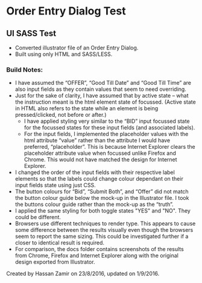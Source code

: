 # Order Entry Dialog Test
## UI SASS Test

* Converted illustrator file of an Order Entry Dialog. 
* Built using only HTML and SASS/LESS.

### Build Notes:
*	I have assumed the “OFFER”, “Good Till Date” and “Good Till Time” are also input fields as they contain values that seem to need overriding.
*	Just for the sake of clarity, I have assumed that by active state – what the instruction meant is the html element state of focussed. (Active state in HTML also refers to the state while an element is being pressed/clicked, not before or after.)
    *	I have applied styling very similar to the “BID” input focussed state for the focussed states for these input fields (and associated labels). 
    *	For the input fields, I implemented the placeholder values with the html attribute “value” rather than the attribute I would have preferred, “placeholder”. This is because Internet Explorer clears the placeholder attribute value when focussed unlike Firefox and Chrome. This would not have matched the design for Internet Explorer.
*	I changed the order of the input fields with their respective label elements so that the labels could change colour dependant on their input fields state using just CSS. 
*	The button colours for “Bid”, “Submit Both”, and “Offer” did not match the button colour guide below the mock-up in the Illustrator file. I took the buttons colour guide rather than the mock-up as the “truth”.
*   I applied the same styling for both toggle states "YES" and "NO". They could be different.
*	Browsers use different techniques to render type. This appears to cause some difference between the results visually even though the browsers seem to report the same sizing. This could be investigated further if a closer to identical result is required.
*	For comparison, the docs folder contains screenshots of the results from Chrome, Firefox and Internet Explorer along with the original design exported from Illustrator.


Created by Hassan Zamir on 23/8/2016, updated on 1/9/2016.
